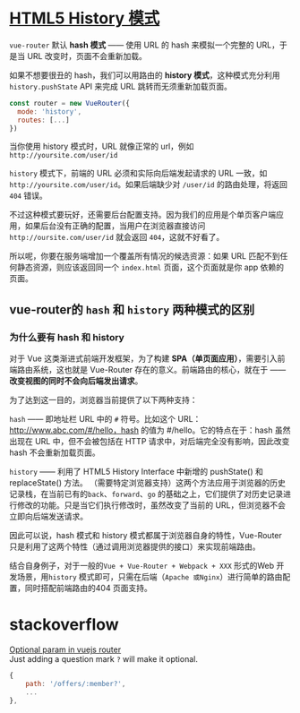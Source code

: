 # [HTML5 History 模式](https://router.vuejs.org/zh/guide/essentials/history-mode.html)

`vue-router` 默认 **hash 模式** —— 使用 URL 的 hash 来模拟一个完整的 URL，于是当 URL 改变时，页面不会重新加载。

如果不想要很丑的 hash，我们可以用路由的 **history 模式**，这种模式充分利用 `history.pushState` API 来完成 URL 跳转而无须重新加载页面。

```js
const router = new VueRouter({
  mode: 'history',
  routes: [...]
})
```

当你使用 history 模式时，URL 就像正常的 url，例如 `http://yoursite.com/user/id`

`history` 模式下，前端的 URL 必须和实际向后端发起请求的 URL 一致，如 `http://yoursite.com/user/id`。如果后端缺少对 `/user/id` 的路由处理，将返回 `404` 错误。

不过这种模式要玩好，还需要后台配置支持。因为我们的应用是个单页客户端应用，如果后台没有正确的配置，当用户在浏览器直接访问 `http://oursite.com/user/id` 就会返回 `404`，这就不好看了。

所以呢，你要在服务端增加一个覆盖所有情况的候选资源：如果 URL 匹配不到任何静态资源，则应该返回同一个 `index.html` 页面，这个页面就是你 app 依赖的页面。

## vue-router的 `hash` 和 `history` 两种模式的区别  

### 为什么要有 hash 和 history

对于 Vue 这类渐进式前端开发框架，为了构建 **SPA（单页面应用）**，需要引入前端路由系统，这也就是 Vue-Router 存在的意义。前端路由的核心，就在于 —— **改变视图的同时不会向后端发出请求**。

为了达到这一目的，浏览器当前提供了以下两种支持：

`hash` —— 即地址栏 URL 中的 `#` 符号。比如这个 URL：http://www.abc.com/#/hello，hash 的值为 #/hello。它的特点在于：hash 虽然出现在 URL 中，但不会被包括在 HTTP 请求中，对后端完全没有影响，因此改变 hash 不会重新加载页面。  

`history` —— 利用了 HTML5 History Interface 中新增的 pushState() 和 replaceState() 方法。 （需要特定浏览器支持）这两个方法应用于浏览器的历史记录栈，在当前已有的`back`、`forward`、`go` 的基础之上，它们提供了对历史记录进行修改的功能。只是当它们执行修改时，虽然改变了当前的 URL，但浏览器不会立即向后端发送请求。

因此可以说，hash 模式和 history 模式都属于浏览器自身的特性，Vue-Router 只是利用了这两个特性（通过调用浏览器提供的接口）来实现前端路由。

结合自身例子，对于一般的`Vue + Vue-Router + Webpack + XXX` 形式的Web 开发场景，用`history` 模式即可，只需在后端（`Apache 或Nginx`）进行简单的路由配置，同时搭配前端路由的404 页面支持。

# stackoverflow

[Optional param in vuejs router](https://stackoverflow.com/questions/47824660/optional-param-in-vuejs-router)  
Just adding a question mark `?` will make it optional.  

```js
{
    path: '/offers/:member?',
    ...
},
```
